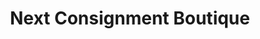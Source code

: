 ---
title: "Next Consignment Boutique"
url: /wake-forest/next-consignment-boutique/
shop: clothes
---